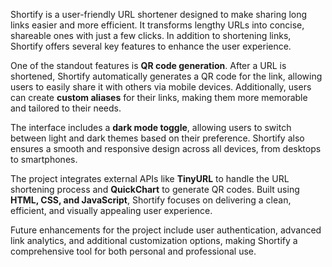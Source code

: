 Shortify is a user-friendly URL shortener designed to make sharing long links easier and more efficient. It transforms lengthy URLs into concise, shareable ones with just a few clicks. In addition to shortening links, Shortify offers several key features to enhance the user experience.

One of the standout features is **QR code generation**. After a URL is shortened, Shortify automatically generates a QR code for the link, allowing users to easily share it with others via mobile devices. Additionally, users can create **custom aliases** for their links, making them more memorable and tailored to their needs.

The interface includes a **dark mode toggle**, allowing users to switch between light and dark themes based on their preference. Shortify also ensures a smooth and responsive design across all devices, from desktops to smartphones.

The project integrates external APIs like **TinyURL** to handle the URL shortening process and **QuickChart** to generate QR codes. Built using **HTML, CSS, and JavaScript**, Shortify focuses on delivering a clean, efficient, and visually appealing user experience.

Future enhancements for the project include user authentication, advanced link analytics, and additional customization options, making Shortify a comprehensive tool for both personal and professional use.
